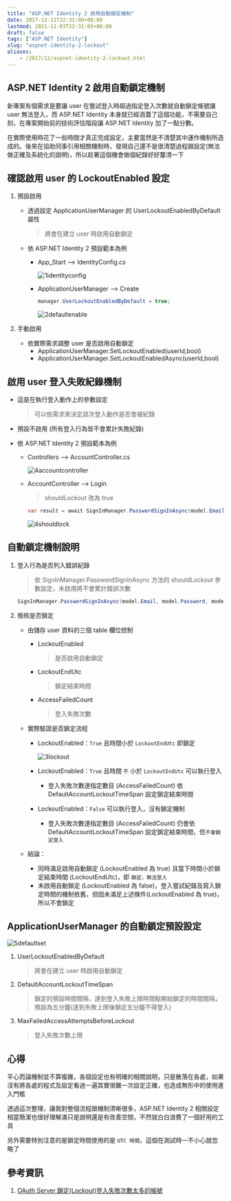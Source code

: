 ```yaml
---
title: "ASP.NET Identity 2 啟用自動鎖定機制"
date: 2017-12-11T22:31:00+08:00
lastmod: 2021-11-03T22:31:05+08:00
draft: false
tags: ["ASP.NET Identity"]
slug: "aspnet-identity-2-lockout"
aliases:
    - /2017/12/aspnet-identity-2-lockout.html
---
```

## ASP.NET Identity 2 啟用自動鎖定機制

新專案有個需求是要讓 user 在嘗試登入時超過指定登入次數就自動鎖定帳號讓 user 無法登入，而 ASP.NET Identity 本身就已經涵蓋了這個功能，不需要自己刻，在專案開始前的技術評估階段讓 ASP.NET Identity 加了一點分數。

在實際使用時花了一些時間才真正完成設定，主要當然是不清楚其中運作機制所造成的。後來在協助同事引用相關機制時，發現自己還不是很清楚過程跟設定(無法做正確及系統化的說明)，所以趁著這個機會做個紀錄好好釐清一下

## 確認啟用 user 的 LockoutEnabled 設定

1. 預設啟用
    * 透過設定 ApplicationUserManager 的 UserLockoutEnabledByDefault 屬性

        > 將會在建立 user 時啟用自動鎖定

    * 依 ASP.NET Identity 2 預設範本為例

        * App_Start --> IdentityConfig.cs

            ![1identityconfig](https://user-images.githubusercontent.com/3851540/33835121-7041d59a-dec0-11e7-8e98-7fc85a3abd5d.png)

        * ApplicationUserManager --> Create

            ```cs
            manager.UserLockoutEnabledByDefault = true;
            ```

            ![2defaultenable](https://user-images.githubusercontent.com/3851540/33835122-706b07da-dec0-11e7-8fb0-01d2d1d8bd69.png)

2. 手動啟用
    * 依實際需求調整 user 是否啟用自動鎖定
        * ApplicationUserManager.SetLockoutEnabled(userId,bool)
        * ApplicationUserManager.SetLockoutEnabledAsync(userId,bool)

## 啟用 user 登入失敗紀錄機制

* 這是在執行登入動作上的參數設定

    > 可以依需求來決定該次登入動作是否會被紀錄

* 預設不啟用 (所有登入行為皆不會累計失敗紀錄)
* 依 ASP.NET Identity 2 預設範本為例
  * Controllers --> AccountController.cs

    ![4accountcontroller](https://user-images.githubusercontent.com/3851540/33835117-6fc4bc90-dec0-11e7-8364-038206bd03dc.png)

  * AccountController --> Login

    > shouldLockout 改為 true

    ```cs
    var result = await SignInManager.PasswordSignInAsync(model.Email, model.Password, model.RememberMe, shouldLockout: true);
    ```

    ![4shouldlock](https://user-images.githubusercontent.com/3851540/33835118-6fecf912-dec0-11e7-9028-aad60b4f1165.png)

## 自動鎖定機制說明

1. 登入行為是否列入錯誤紀錄

    > 依 SignInManager.PasswordSignInAsync 方法的 shouldLockout 參數設定，未啟用將不會累計錯誤次數

    ```cs
    SignInManager.PasswordSignInAsync(model.Email, model.Password, model.RememberMe, shouldLockout: true);
    ```

2. 檢核是否鎖定
    * 由儲存 user 資料的三個 table 欄位控制
        * LockoutEnabled

            > 是否啟用自動鎖定

        * LockoutEndUtc

            > 鎖定結束時間

        * AccessFailedCount

            > 登入失敗次數

    * 實際驗證是否鎖定流程
        * LockoutEnabled：`True` 且時間小於 `LockoutEndUtc` 即鎖定

            ![3lockout](https://user-images.githubusercontent.com/3851540/33835116-6f9ace08-dec0-11e7-90b5-92a39ad661fe.png)

        * LockoutEnabled：`True` 且時間 `不` 小於 `LockoutEndUtc` 可以執行登入
            * 登入失敗次數達指定數目 (AccessFailedCount) 依 DefaultAccountLockoutTimeSpan 設定鎖定結束時間

        * LockoutEnabled：`False` 可以執行登入，沒有鎖定機制
            * 登入失敗次數達指定數目 (AccessFailedCount) 仍會依 DefaultAccountLockoutTimeSpan 設定鎖定結束時間，但`不會鎖定登入`

    * 結論：
        * 同時滿足啟用自動鎖定 (LockoutEnabled 為 true) 且當下時間小於鎖定結束時間 (LockoutEndUtc)，即 `鎖定，無法登入`
        * 未啟用自動鎖定 (LockoutEnabled 為 false)，登入嘗試紀錄及寫入鎖定時間的機制依舊，但因未滿足上述條件(LockoutEnabled 為 true)，所以不會鎖定

## ApplicationUserManager 的自動鎖定預設設定

![5defaultset](https://user-images.githubusercontent.com/3851540/33835120-70180ec2-dec0-11e7-8e07-a0bdc133352f.png)

1. UserLockoutEnabledByDefault

    > 將會在建立 user 時啟用自動鎖定

2. DefaultAccountLockoutTimeSpan

    > 鎖定的預設時間間隔，達到登入失敗上限時間點開始鎖定的時間間隔，預設為五分鐘(達到失敗上限後鎖定五分鐘不得登入)

3. MaxFailedAccessAttemptsBeforeLockout

    > 登入失敗次數上限

## 心得

平心而論機制並不算複雜，各個設定也有明確的相關說明，只是散落在各處，如果沒有將各處的程式及設定看過一遍其實很難一次設定正確，也造成無形中的使用進入門檻

透過這次整理，讓我對整個流程跟機制清晰很多，ASP.NET Identity 2 相關設定相當簡潔也很好理解滿只是說明還是有改善空間，不然就白白浪費了一個好用的工具

另外需要特別注意的是鎖定時間使用的是 `UTC 時間`，這個在測試時一不小心就忽略了

## 參考資訊

1. [OAuth Server 鎖定(Lockout)登入失敗次數太多的帳號](https://dotblogs.com.tw/yc421206/2016/08/03/asp_net_identity_oauth_user_lockout)

